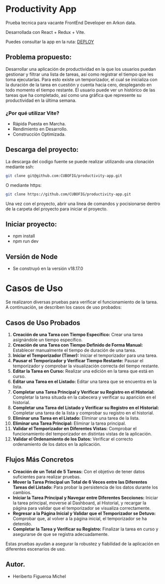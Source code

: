 # Productivity App

Prueba tecnica para vacante FrontEnd Developer en Arkon data.

Desarrollada con React + Redux + Vite.

Puedes consultar la app en la ruta: [DEPLOY](https://shiny-salmiakki-87dea8.netlify.app/)

## Problema propuesto:

Desarrollar una aplicación de productividad en la que los usuarios puedan gestionar y filtrar una lista de
tareas, así como registrar el tiempo que les toma ejecutarlas. Para esto existe un temporizador, el cual
se inicializa con la duración de la tarea en cuestión y cuenta hacia cero, desplegando en todo momento
el tiempo restante. El usuario puede ver un histórico de las tareas que ha completado, así como una
gráfica que represente su productividad en la última semana.

### ¿Por qué utilizar Vite?

- Rápida Puesta en Marcha.
- Rendimiento en Desarrollo.
- Construcción Optimizada.

## Descarga del proyecto:

La descarga del codigo fuente se puede realizar utilizando una clonación mediante ssh:

```bash
git clone git@github.com:CUBOFIG/productivity-app.git
```

O mediante https:

```bash
git clone https://github.com/CUBOFIG/productivity-app.git
```

Una vez con el proyecto, abrir una linea de comandos y pocisionarse dentro de la carpeta del proyecto para iniciar el proyecto.

## Iniciar proyecto:

- npm install
- npm run dev

## Versión de Node

- Se construyó en la versión v18.17.0

# Casos de Uso

Se realizaron diversas pruebas para verificar el funcionamiento de la tarea. A continuación, se describen los casos de uso probados:

## Casos de Uso Probados

1. **Creación de una Tarea con Tiempo Específico:** Crear una tarea asignándole un tiempo específico.
2. **Creación de una Tarea con Tiempo Definido de Forma Manual:** Establecer manualmente el tiempo de duración de una tarea.
3. **Iniciar el Temporizador (Timer):** Iniciar el temporizador para una tarea.
4. **Pausar el Temporizador y Verificar Tiempo Restante:** Pausar el temporizador y comprobar la visualización correcta del tiempo restante.
5. **Editar la Tarea en Curso:** Realizar una edición en la tarea que está en curso.
6. **Editar una Tarea en el Listado:** Editar una tarea que se encuentra en la lista.
7. **Completar una Tarea Principal y Verificar su Registro en el Historial:** Completar la tarea situada en la cabecera y verificar su aparición en el historial.
8. **Completar una Tarea del Listado y Verificar su Registro en el Historial:** Completar una tarea de la lista y comprobar su registro en el historial.
9. **Eliminar una Tarea en el Listado:** Eliminar una tarea de la lista.
10. **Eliminar una Tarea Principal:** Eliminar la tarea principal.
11. **Validar el Temporizador en Diferentes Vistas:** Comprobar el funcionamiento del temporizador en distintas vistas de la aplicación.
12. **Validar el Ordenamiento de los Datos:** Verificar el correcto ordenamiento de los datos en la aplicación.

## Flujos Más Concretos

- **Creación de un Total de 5 Tareas:** Con el objetivo de tener datos suficientes para realizar pruebas.
- **Mover la Tarea Principal un Total de 6 Veces entre las Diferentes Tareas del Listado:** Para probar la persistencia de los datos durante los cambios.
- **Iniciar la Tarea Principal y Navegar entre Diferentes Secciones:** Iniciar la tarea principal, moverse al Dashboard, al Historial, y recargar la página para validar que el temporizador se visualiza correctamente.
- **Regresar a la Página Inicial y Validar que el Temporizador se Detuvo:** Comprobar que, al volver a la página inicial, el temporizador se ha detenido.
- **Completar la Tarea y Verificar su Registro:** Finalizar la tarea en curso y asegurarse de que se registra adecuadamente.

Estas pruebas ayudan a asegurar la robustez y fiabilidad de la aplicación en diferentes escenarios de uso.

## Autor.

- Heriberto Figueroa Michel
